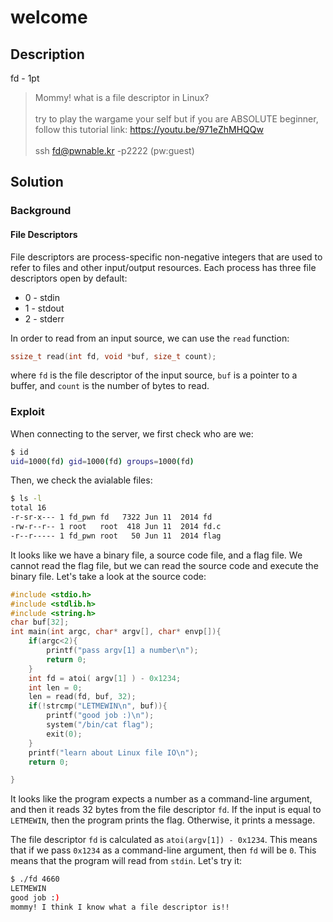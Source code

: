 # welcome

## Description

fd - 1pt

> Mommy! what is a file descriptor in Linux? <br> <br>
> try to play the wargame your self but if you are ABSOLUTE
> beginner, follow this tutorial link:
> https://youtu.be/971eZhMHQQw <br> <br>
> ssh fd@pwnable.kr -p2222 (pw:guest)

## Solution

### Background

#### File Descriptors

File descriptors are process-specific non-negative integers that are used to refer to files and other input/output resources. Each process has three file descriptors open by default:

* 0 - stdin
* 1 - stdout
* 2 - stderr

In order to read from an input source, we can use the ```read``` function:

```c
ssize_t read(int fd, void *buf, size_t count);
```

where ```fd``` is the file descriptor of the input source, ```buf``` is a pointer to a buffer, and ```count``` is the number of bytes to read.


### Exploit

When connecting to the server, we first check who are we:

```bash 
$ id
uid=1000(fd) gid=1000(fd) groups=1000(fd)
```

Then, we check the avialable files:

```bash
$ ls -l
total 16
-r-sr-x--- 1 fd_pwn fd   7322 Jun 11  2014 fd
-rw-r--r-- 1 root   root  418 Jun 11  2014 fd.c
-r--r----- 1 fd_pwn root   50 Jun 11  2014 flag
```

It looks like we have a binary file, a source code file, and a flag file. We cannot read the flag file, but we can read the source code and execute the binary file. Let's take a look at the source code:

```c
#include <stdio.h>
#include <stdlib.h>
#include <string.h>
char buf[32];
int main(int argc, char* argv[], char* envp[]){
	if(argc<2){
		printf("pass argv[1] a number\n");
		return 0;
	}
	int fd = atoi( argv[1] ) - 0x1234;
	int len = 0;
	len = read(fd, buf, 32);
	if(!strcmp("LETMEWIN\n", buf)){
		printf("good job :)\n");
		system("/bin/cat flag");
		exit(0);
	}
	printf("learn about Linux file IO\n");
	return 0;

}
```

It looks like the program expects a number as a command-line argument, and then it reads 32 bytes from the file descriptor ```fd```. If the input is equal to ```LETMEWIN```, then the program prints the flag. Otherwise, it prints a message.

The file descriptor ```fd``` is calculated as ```atoi(argv[1]) - 0x1234```. This means that if we pass ```0x1234``` as a command-line argument, then ```fd``` will be ```0```. This means that the program will read from ```stdin```. Let's try it:

```bash
$ ./fd 4660
LETMEWIN
good job :)
mommy! I think I know what a file descriptor is!!
```

